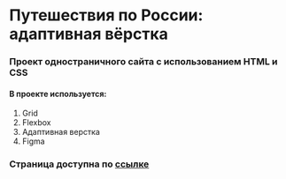 # Путешествия по России: адаптивная вёрстка

### Проект одностраничного сайта с использованием HTML и CSS

#### В проекте используется:
1. Grid
2. Flexbox
3. Адаптивная верстка
4. Figma


### Страница доступна по [ссылке](https://sergeyharitonov.github.io/russian-travel/)